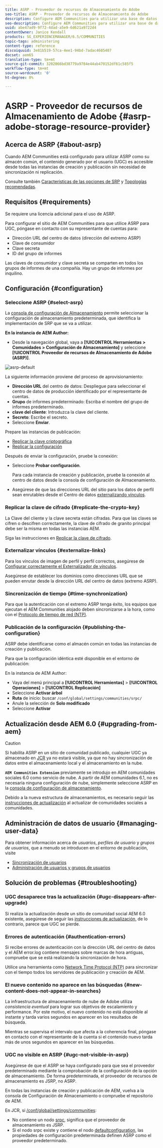 ```yaml
---
title: ASRP - Proveedor de recursos de Almacenamiento de Adobe
seo-title: ASRP - Proveedor de recursos de Almacenamiento de Adobe
description: Configure AEM Communities para utilizar una base de datos relacional como su almacén común
seo-description: Configure AEM Communities para utilizar una base de datos relacional como su almacén común
uuid: abe47ad9-9f72-4dad-a5e9-6d621a9722d4
contentOwner: Janice Kendall
products: SG_EXPERIENCEMANAGER/6.5/COMMUNITIES
topic-tags: administering
content-type: reference
discoiquuid: 3e81b519-57ca-4ee1-94bd-7adac4605407
docset: aem65
translation-type: tm+mt
source-git-commit: 3202866bd38779a9784e44ab470152df61c585f5
workflow-type: tm+mt
source-wordcount: '0'
ht-degree: 0%

---
```



# ASRP - Proveedor de recursos de Almacenamiento de Adobe {#asrp-adobe-storage-resource-provider}

## Acerca de ASRP {#about-asrp}

Cuando AEM Communities está configurado para utilizar ASRP como su almacén común, el contenido generado por el usuario (UGC) es accesible desde todas las instancias de creación y publicación sin necesidad de sincronización ni replicación.

Consulte también [Características de las opciones de SRP](/help/communities/working-with-srp.md#characteristics-of-srp-options) y [Topologías recomendadas](/help/communities/topologies.md).

## Requisitos {#requirements}

Se requiere una licencia adicional para el uso de ASRP.

Para configurar el sitio de AEM Communities para que utilice ASRP para UGC, póngase en contacto con su representante de cuentas para:

* Dirección URL del centro de datos (dirección del extremo ASRP)
* Clave de consumidor
* Clave secreta
* ID del grupo de informes

Las claves de consumidor y clave secreta se comparten en todos los grupos de informes de una compañía. Hay un grupo de informes por inquilino.

## Configuración {#configuration}

### Seleccione ASRP {#select-asrp}

La [consola de configuración de Almacenamiento](/help/communities/srp-config.md) permite seleccionar la configuración de almacenamiento predeterminada, que identifica la implementación de SRP que se va a utilizar.

**En la instancia de AEM Author:**

* Desde la navegación global, vaya a **[!UICONTROL Herramientas > Comunidades > Configuración de Almacenamiento]** y seleccione **[!UICONTROL Proveedor de recursos de Almacenamiento de Adobe (ASRP)]**.

![asrp-default](assets/asrp-default.png)

La siguiente información proviene del proceso de aprovisionamiento:

* **Dirección URL** del centro de datos: Despliegue para seleccionar el centro de datos de producción identificado por el representante de cuentas.
* **Grupo** de informes predeterminado: Escriba el nombre del grupo de informes predeterminado.
* **clave del cliente**: Introduzca la clave del cliente.
* **Secreto**: Escribe el secreto.
* Seleccione **Enviar**.

Prepare las instancias de publicación:

* [Replicar la clave criptográfica](#replicate-the-crypto-key)
* [Replicar la configuración](#publishing-the-configuration)

Después de enviar la configuración, pruebe la conexión:

* Seleccione **Probar configuración**.

   Para cada instancia de creación y publicación, pruebe la conexión al centro de datos desde la consola de configuración de Almacenamiento.

* Asegúrese de que las direcciones URL del sitio para los datos de perfil sean enrutables desde el Centro de datos [externalizando vínculos](#externalize-links).

### Replicar la clave de cifrado {#replicate-the-crypto-key}

La Clave del cliente y la clave secreta están cifradas. Para que las claves se cifren o descifren correctamente, la clave de cifrado de granito principal debe ser la misma en todas las instancias AEM.

Siga las instrucciones en [Replicar la clave de cifrado](/help/communities/deploy-communities.md#replicate-the-crypto-key).

### Externalizar vínculos {#externalize-links}

Para los vínculos de imagen de perfil y perfil correctos, asegúrese de [Configurar correctamente el Externalizador de vínculos](/help/sites-developing/externalizer.md).

Asegúrese de establecer los dominios como direcciones URL que se pueden enrutar desde la dirección URL del centro de datos (extremo ASRP).

### Sincronización de tiempo {#time-synchronization}

Para que la autenticación con el extremo ASRP tenga éxito, los equipos que ejecutan el AEM Communities alojado deben sincronizarse a la hora, como con el [Protocolo de tiempo de red (NTP)](https://www.ntp.org/).

### Publicación de la configuración {#publishing-the-configuration}

ASRP debe identificarse como el almacén común en todas las instancias de creación y publicación.

Para que la configuración idéntica esté disponible en el entorno de publicación:

En la instancia de AEM Author:

* Vaya del menú principal a **[!UICONTROL Herramientas]** > **[!UICONTROL Operaciones]** > **[!UICONTROL Replicación]**
* Seleccione **Activar árbol**
* **Ruta** de inicio: buscar  `/conf/global/settings/communities/srpc/`
* Anule la selección de **Solo modificado**
* Seleccione **Activar**

## Actualización desde AEM 6.0 {#upgrading-from-aem}

>[!CAUTION]
>
>Si habilita ASRP en un sitio de comunidad publicado, cualquier UGC ya almacenado en [JCR](/help/communities/jsrp.md) ya no estará visible, ya que no hay sincronización de datos entre el almacenamiento local y el almacenamiento en la nube.

**`AEM Communities Extension`** previamente se introdujo en AEM comunidades sociales 6.0 como servicio de nube. A partir de AEM comunidades 6.1, no es necesaria ninguna configuración de nube, simplemente seleccione ASRP en la [consola de configuración de almacenamiento](/help/communities/srp-config.md).

Debido a la nueva estructura de almacenamientos, es necesario seguir las [instrucciones de actualización](/help/communities/upgrade.md#adobe-cloud-storage) al actualizar de comunidades sociales a comunidades.

## Administración de datos de usuario {#managing-user-data}

Para obtener información acerca de *usuarios*, *perfiles de usuario* y *grupos de usuarios*, que a menudo se introducen en el entorno de publicación, visite

* [Sincronización de usuarios](/help/communities/sync.md)
* [Administración de usuarios y grupos de usuarios](/help/communities/users.md)

## Solución de problemas {#troubleshooting}

### UGC desaparece tras la actualización {#ugc-disappears-after-upgrade}

Si realiza la actualización desde un sitio de comunidad social AEM 6.0 existente, asegúrese de seguir las [instrucciones de actualización](/help/communities/upgrade.md#adobe-cloud-storage), de lo contrario, parece que UGC se pierde.

### Errores de autenticación {#authentication-errors}

Si recibe errores de autenticación con la dirección URL del centro de datos y el AEM error.log contiene mensajes sobre marcas de hora antiguas, compruebe que se está realizando la sincronización de hora.

Utilice una herramienta como [Network Time Protocol (NTP)](https://www.ntp.org/) para sincronizar con el tiempo todos los servidores de publicación y creación de AEM.

### El nuevo contenido no aparece en las búsquedas {#new-content-does-not-appear-in-searches}

La infraestructura de almacenamiento de nube de Adobe utiliza *consistencia eventual* para lograr sus objetivos de escalamiento y performance. Por este motivo, el nuevo contenido no está disponible al instante y tarda varios segundos en aparecer en los resultados de búsqueda.

Mientras se supervisa el intervalo que afecta a la coherencia final, póngase en contacto con el representante de la cuenta si el contenido nuevo tarda más de unos segundos en aparecer en las búsquedas.

### UGC no visible en ASRP {#ugc-not-visible-in-asrp}

Asegúrese de que el ASRP se haya configurado para que sea el proveedor predeterminado mediante la comprobación de la configuración de la opción de almacenamiento. De forma predeterminada, el proveedor de recursos de almacenamiento es JSRP, no ASRP.

En todas las instancias de creación y publicación de AEM, vuelva a la consola de Configuración de Almacenamiento o compruebe el repositorio de AEM.

En JCR, si [/conf/global/settings/communities](https://localhost:4502/crx/de/index.jsp#/etc/socialconfig/):

* No contiene un nodo [srpc](https://localhost:4502/crx/de/index.jsp#/conf/global/settings/communities/srp), significa que el proveedor de almacenamiento es JSRP.
* Si el nodo srpc existe y contiene el nodo [defaultconfiguration](https://localhost:4502/crx/de/index.jsp#/conf/global/settings/communities/srp/defaultconfiguration), las propiedades de configuración predeterminada definen ASRP como el proveedor predeterminado.


